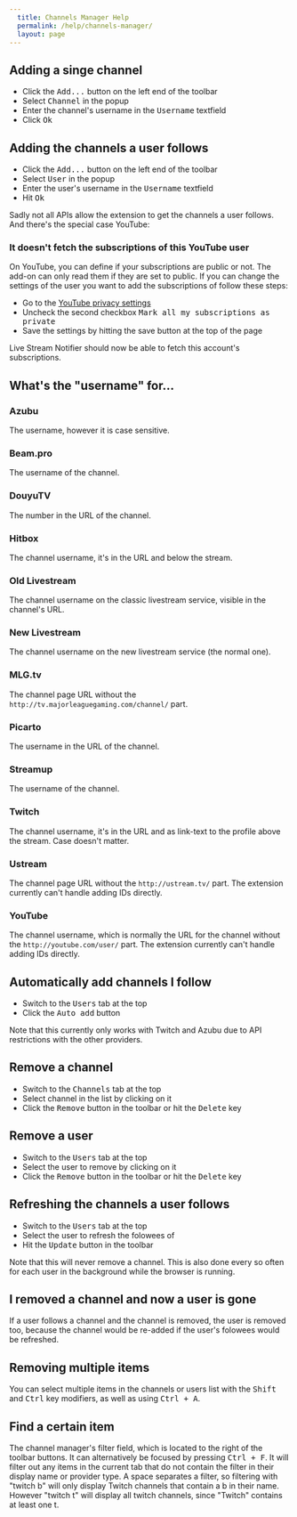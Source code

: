 ```yaml
---
  title: Channels Manager Help
  permalink: /help/channels-manager/
  layout: page
---
```

## Adding a singe channel
 - Click the <samp>Add...</samp> button on the left end of the toolbar
 - Select <samp>Channel</samp> in the popup
 - Enter the channel's username in the <samp>Username</samp> textfield
 - Click <samp>Ok</samp>

## Adding the channels a user follows
 - Click the <samp>Add...</samp> button on the left end of the toolbar
 - Select <samp>User</samp> in the popup
 - Enter the user's username in the <samp>Username</samp> textfield
 - Hit <samp>Ok</samp>

Sadly not all APIs allow the extension to get the channels a user follows. And there's the special case YouTube:

### It doesn't fetch the subscriptions of this YouTube user
On YouTube, you can define if your subscriptions are public or not. The add-on can only read them if they are set to public.
If you can change the settings of the user you want to add the subscriptions of follow these steps:

 - Go to the [YouTube privacy settings](https://www.youtube.com/account_privacy)
 - Uncheck the second checkbox <samp>Mark all my subscriptions as private</samp>
 - Save the settings by hitting the save button at the top of the page

Live Stream Notifier should now be able to fetch this account's subscriptions.

## What's the "username" for...

### Azubu
The username, however it is case sensitive.

### Beam.pro
The username of the channel.

### DouyuTV
The number in the URL of the channel.

### Hitbox
The channel username, it's in the URL and below the stream.

### Old Livestream
The channel username on the classic livestream service, visible in the channel's URL.

### New Livestream
The channel username on the new livestream service (the normal one).

### MLG.tv
The channel page URL without the `http://tv.majorleaguegaming.com/channel/` part.

### Picarto
The username in the URL of the channel.

### Streamup
The username of the channel.

### Twitch
The channel username, it's in the URL and as link-text to the profile above the stream. Case doesn't matter.

### Ustream
The channel page URL without the `http://ustream.tv/` part. The extension currently can't handle adding IDs directly.

### YouTube
The channel username, which is normally the URL for the channel without the `http://youtube.com/user/` part. The extension currently can't handle adding IDs directly.

## Automatically add channels I follow
 - Switch to the <samp>Users</samp> tab at the top
 - Click the <samp>Auto add</samp> button

Note that this currently only works with Twitch and Azubu due to API restrictions with the other providers.

## Remove a channel
 - Switch to the <samp>Channels</samp> tab at the top
 - Select channel in the list by clicking on it
 - Click the <samp>Remove</samp> button in the toolbar or hit the <kbd class="single">Delete</kbd> key

## Remove a user
 - Switch to the <samp>Users</samp> tab at the top
 - Select the user to remove by clicking on it
 - Click the <samp>Remove</samp> button in the toolbar or hit the <kbd class="single">Delete</kbd> key

## Refreshing the channels a user follows
 - Switch to the <samp>Users</samp> tab at the top
 - Select the user to refresh the folowees of
 - Hit the <samp>Update</samp> button in the toolbar

Note that this will never remove a channel. This is also done every so often for each user in the background while the browser is running.

## I removed a channel and now a user is gone
If a user follows a channel and the channel is removed, the user is removed too, because the channel would be re-added if the user's folowees would be refreshed.

## Removing multiple items
You can select multiple items in the channels or users list with the <kbd class="single">Shift</kbd> and <kbd class="single">Ctrl</kbd> key modifiers, as well as using <kbd><kbd>Ctrl</kbd> + <kbd>A</kbd></kbd>.

## Find a certain item
The channel manager's filter field, which is located to the right of the toolbar buttons. It can alternatively be focused by pressing <kbd><kbd>Ctrl</kbd> + <kbd>F</kbd></kbd>. It will filter out any items in the current tab that do not contain the filter in their display name or provider type. A space separates a filter, so filtering with "twitch b" will only display Twitch channels that contain a b in their name. However "twitch t" will display all twitch channels, since "Twitch" contains at least one t.

